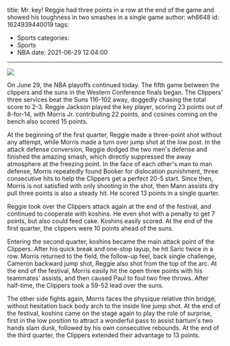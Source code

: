 title: Mr. key! Reggie had three points in a row at the end of the game and showed his toughness in two smashes in a single game
author: wh6648
id: 1624939440019
tags: 
- Sports
categories: 
- Sports
- NBA
date: 2021-06-29 12:04:00
---
![](https://p0.itc.cn/q_70/images01/20210629/afa255e19a164ea2b70a8a2fc029a8c2.jpeg)


On June 29, the NBA playoffs continued today. The fifth game between the clippers and the suns in the Western Conference finals began. The Clippers' three services beat the Suns 116-102 away, doggedly chasing the total score to 2-3. Reggie Jackson played the key player, scoring 23 points out of 8-for-14, with Morris Jr. contributing 22 points, and cosines coming on the bench also scored 15 points.

At the beginning of the first quarter, Reggie made a three-point shot without any attempt, while Morris made a turn over jump shot at the low post. In the attack defense conversion, Reggie dodged the two men's defense and finished the amazing smash, which directly suppressed the away atmosphere at the freezing point. In the face of each other's man to man defense, Morris repeatedly found Booker for dislocation punishment, three consecutive hits to help the Clippers get a perfect 20-5 start. Since then, Morris is not satisfied with only shooting in the shot, then Mann assists dry pull three points is also a steady hit. He scored 13 points in a single quarter.

Reggie took over the Clippers attack again at the end of the festival, and continued to cooperate with koshins. He even shot with a penalty to get 7 points, but also could feed cake. Koshins easily scored. At the end of the first quarter, the clippers were 10 points ahead of the suns.

Entering the second quarter, koshins became the main attack point of the Clippers. After his quick break and one-stop layup, he hit Saric twice in a row. Morris returned to the field, the follow-up feel, back single challenge, Cameron backward jump shot, Reggie also shot from the top of the arc. At the end of the festival, Morris easily hit the open three points with his teammates' assists, and then caused Paul to foul two free throws. After half-time, the Clippers took a 59-52 lead over the suns.

The other side fights again, Morris faces the physique relative thin bridge, without hesitation back body arch to the inside line jump shot. At the end of the festival, koshins came on the stage again to play the role of surprise, first in the low position to attract a wonderful pass to assist bartum's two hands slam dunk, followed by his own consecutive rebounds. At the end of the third quarter, the Clippers extended their advantage to 13 points.

